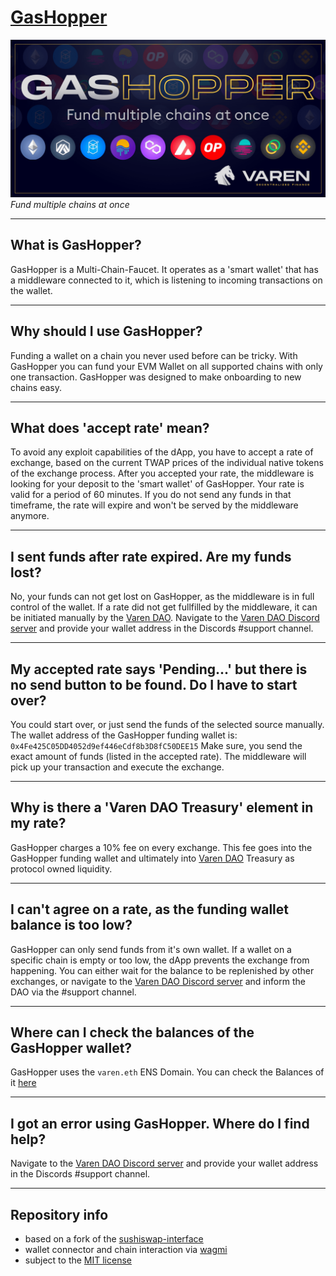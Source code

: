 # [GasHopper](https://gashopper.io)

![GasHopper by Varen DAO](https://raw.githubusercontent.com/Varen-Finance/Varen-gashopper/main/public/banner-application.png)
_Fund multiple chains at once_

---

## What is GasHopper?

GasHopper is a Multi-Chain-Faucet. It operates as a 'smart wallet' that has a middleware connected to it, which is listening to incoming transactions on the wallet.

---

## Why should I use GasHopper?

Funding a wallet on a chain you never used before can be tricky. With GasHopper you can fund your EVM Wallet on all supported chains with only one transaction. GasHopper was designed to make onboarding to new chains easy.

---

## What does 'accept rate' mean?

To avoid any exploit capabilities of the dApp, you have to accept a rate of exchange, based on the current TWAP prices of the individual native tokens of the exchange process. After you accepted your rate, the middleware is looking for your deposit to the 'smart wallet' of GasHopper.
Your rate is valid for a period of 60 minutes. If you do not send any funds in that timeframe, the rate will expire and won't be served by the middleware anymore.

---

## I sent funds after rate expired. Are my funds lost?

No, your funds can not get lost on GasHopper, as the middleware is in full control of the wallet. If a rate did not get fullfilled by the middleware, it can be initiated manually by the [Varen DAO](https://varen.finance/).
Navigate to the [Varen DAO Discord server](https://discord.varen.finance/) and provide your wallet address in the Discords #support channel.

---

## My accepted rate says 'Pending...' but there is no send button to be found. Do I have to start over?

You could start over, or just send the funds of the selected source manually.
The wallet address of the GasHopper funding wallet is: `0x4Fe425C05DD4052d9ef446eCdf8b3D8fC50DEE15`
Make sure, you send the exact amount of funds (listed in the accepted rate). The middleware will pick up your transaction and execute the exchange.

---

## Why is there a 'Varen DAO Treasury' element in my rate?

GasHopper charges a 10% fee on every exchange. This fee goes into the GasHopper funding wallet and ultimately into [Varen DAO](https://varen.finance/) Treasury as protocol owned liquidity.

---

## I can't agree on a rate, as the funding wallet balance is too low?

GasHopper can only send funds from it's own wallet. If a wallet on a specific chain is empty or too low, the dApp prevents the exchange from happening.
You can either wait for the balance to be replenished by other exchanges, or navigate to the [Varen DAO Discord server](https://discord.varen.finance/) and inform the DAO via the #support channel.

---

## Where can I check the balances of the GasHopper wallet?

GasHopper uses the `varen.eth` ENS Domain.
You can check the Balances of it [here](https://zapper.fi/account/varen.eth)

---

## I got an error using GasHopper. Where do I find help?

Navigate to the [Varen DAO Discord server](https://discord.varen.finance/) and provide your wallet address in the Discords #support channel.

---

## Repository info

- based on a fork of the [sushiswap-interface](https://github.com/sushiswap/sushiswap-interface)
- wallet connector and chain interaction via [wagmi](https://github.com/wagmi-dev/wagmi)
- subject to the [MIT license](LICENSE)
